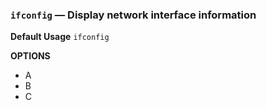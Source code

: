 ### `ifconfig` — Display network interface information

**Default Usage**
	`ifconfig` 

**OPTIONS**
- A
- B
- C
